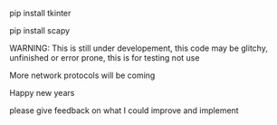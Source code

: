 pip install tkinter

pip install scapy

WARNING: This is still under developement, this code may be glitchy, unfinished or error prone, this is for testing not use

More network protocols will be coming

Happy new years

please give feedback on what I could improve and implement 

